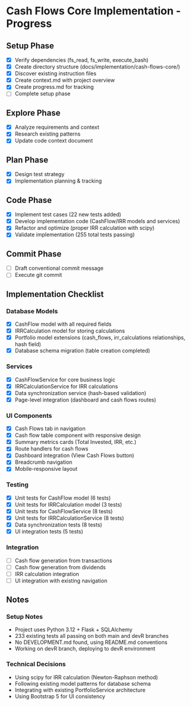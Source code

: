 # Cash Flows Core Implementation - Progress

## Setup Phase
- [x] Verify dependencies (fs_read, fs_write, execute_bash)
- [x] Create directory structure (docs/implementation/cash-flows-core/)
- [x] Discover existing instruction files
- [x] Create context.md with project overview
- [x] Create progress.md for tracking
- [ ] Complete setup phase

## Explore Phase
- [x] Analyze requirements and context
- [x] Research existing patterns
- [x] Update code context document

## Plan Phase  
- [x] Design test strategy
- [x] Implementation planning & tracking

## Code Phase
- [x] Implement test cases (22 new tests added)
- [x] Develop implementation code (CashFlow/IRR models and services)
- [x] Refactor and optimize (proper IRR calculation with scipy)
- [x] Validate implementation (255 total tests passing)

## Commit Phase
- [ ] Draft conventional commit message
- [ ] Execute git commit

## Implementation Checklist

### Database Models
- [x] CashFlow model with all required fields
- [x] IRRCalculation model for storing calculations
- [x] Portfolio model extensions (cash_flows, irr_calculations relationships, hash field)
- [x] Database schema migration (table creation completed)

### Services
- [x] CashFlowService for core business logic
- [x] IRRCalculationService for IRR calculations
- [x] Data synchronization service (hash-based validation)
- [x] Page-level integration (dashboard and cash flows routes)

### UI Components
- [x] Cash Flows tab in navigation
- [x] Cash flow table component with responsive design
- [x] Summary metrics cards (Total Invested, IRR, etc.)
- [x] Route handlers for cash flows
- [x] Dashboard integration (View Cash Flows button)
- [x] Breadcrumb navigation
- [x] Mobile-responsive layout

### Testing
- [x] Unit tests for CashFlow model (6 tests)
- [x] Unit tests for IRRCalculation model (3 tests)
- [x] Unit tests for CashFlowService (8 tests)
- [x] Unit tests for IRRCalculationService (8 tests)
- [x] Data synchronization tests (8 tests)
- [x] UI integration tests (5 tests)

### Integration
- [ ] Cash flow generation from transactions
- [ ] Cash flow generation from dividends
- [ ] IRR calculation integration
- [ ] UI integration with existing navigation

## Notes

### Setup Notes
- Project uses Python 3.12 + Flask + SQLAlchemy
- 233 existing tests all passing on both main and devR branches
- No DEVELOPMENT.md found, using README.md conventions
- Working on devR branch, deploying to devR environment

### Technical Decisions
- Using scipy for IRR calculation (Newton-Raphson method)
- Following existing model patterns for database schema
- Integrating with existing PortfolioService architecture
- Using Bootstrap 5 for UI consistency